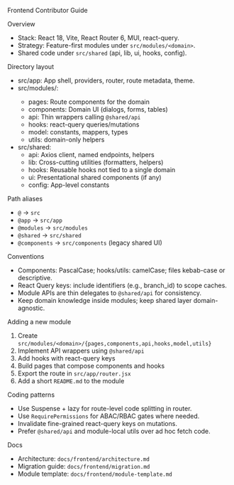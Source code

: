 Frontend Contributor Guide

Overview

- Stack: React 18, Vite, React Router 6, MUI, react-query.
- Strategy: Feature-first modules under `src/modules/<domain>`.
- Shared code under `src/shared` (api, lib, ui, hooks, config).

Directory layout

- src/app: App shell, providers, router, route metadata, theme.
- src/modules/<domain>:
  - pages: Route components for the domain
  - components: Domain UI (dialogs, forms, tables)
  - api: Thin wrappers calling `@shared/api`
  - hooks: react-query queries/mutations
  - model: constants, mappers, types
  - utils: domain-only helpers
- src/shared:
  - api: Axios client, named endpoints, helpers
  - lib: Cross-cutting utilities (formatters, helpers)
  - hooks: Reusable hooks not tied to a single domain
  - ui: Presentational shared components (if any)
  - config: App-level constants

Path aliases

- `@` → `src`
- `@app` → `src/app`
- `@modules` → `src/modules`
- `@shared` → `src/shared`
- `@components` → `src/components` (legacy shared UI)

Conventions

- Components: PascalCase; hooks/utils: camelCase; files kebab-case or descriptive.
- React Query keys: include identifiers (e.g., branch_id) to scope caches.
- Module APIs are thin delegates to `@shared/api` for consistency.
- Keep domain knowledge inside modules; keep shared layer domain-agnostic.

Adding a new module

1) Create `src/modules/<domain>/{pages,components,api,hooks,model,utils}`
2) Implement API wrappers using `@shared/api`
3) Add hooks with react-query keys
4) Build pages that compose components and hooks
5) Export the route in `src/app/router.jsx`
6) Add a short `README.md` to the module

Coding patterns

- Use Suspense + lazy for route-level code splitting in router.
- Use `RequirePermissions` for ABAC/RBAC gates where needed.
- Invalidate fine-grained react-query keys on mutations.
- Prefer `@shared/api` and module-local utils over ad hoc fetch code.

Docs

- Architecture: `docs/frontend/architecture.md`
- Migration guide: `docs/frontend/migration.md`
- Module template: `docs/frontend/module-template.md`

